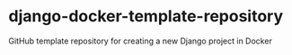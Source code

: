 # django-docker-template-repository
GitHub template repository for creating a new Django project in Docker
